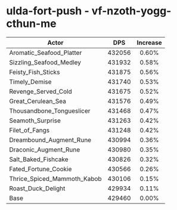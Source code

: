 # ulda-fort-push - vf-nzoth-yogg-cthun-me
| Actor | DPS | Increase |
|---|:---:|:---:|
|Aromatic_Seafood_Platter|432056|0.60%|
|Sizzling_Seafood_Medley|431932|0.58%|
|Feisty_Fish_Sticks|431875|0.56%|
|Timely_Demise|431740|0.53%|
|Revenge_Served_Cold|431675|0.52%|
|Great_Cerulean_Sea|431576|0.49%|
|Thousandbone_Tongueslicer|431468|0.47%|
|Seamoth_Surprise|431263|0.42%|
|Filet_of_Fangs|431248|0.42%|
|Dreambound_Augment_Rune|430994|0.36%|
|Draconic_Augment_Rune|430980|0.35%|
|Salt_Baked_Fishcake|430826|0.32%|
|Fated_Fortune_Cookie|430566|0.26%|
|Thrice_Spiced_Mammoth_Kabob|430106|0.15%|
|Roast_Duck_Delight|429934|0.11%|
|Base|429460|0.00%|
